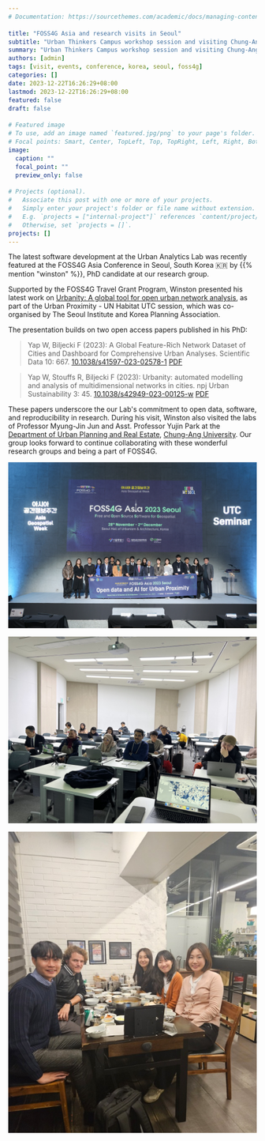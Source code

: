 ```yaml
---
# Documentation: https://sourcethemes.com/academic/docs/managing-content/

title: "FOSS4G Asia and research visits in Seoul"
subtitle: "Urban Thinkers Campus workshop session and visiting Chung-Ang University."
summary: "Urban Thinkers Campus workshop session and visiting Chung-Ang University."
authors: [admin]
tags: [visit, events, conference, korea, seoul, foss4g]
categories: []
date: 2023-12-22T16:26:29+08:00
lastmod: 2023-12-22T16:26:29+08:00
featured: false
draft: false

# Featured image
# To use, add an image named `featured.jpg/png` to your page's folder.
# Focal points: Smart, Center, TopLeft, Top, TopRight, Left, Right, BottomLeft, Bottom, BottomRight.
image:
  caption: ""
  focal_point: ""
  preview_only: false

# Projects (optional).
#   Associate this post with one or more of your projects.
#   Simply enter your project's folder or file name without extension.
#   E.g. `projects = ["internal-project"]` references `content/project/deep-learning/index.md`.
#   Otherwise, set `projects = []`.
projects: []
---
```


The latest software development at the Urban Analytics Lab was recently featured at the FOSS4G Asia Conference in Seoul, South Korea 🇰🇷 by {{% mention "winston" %}}, PhD candidate at our research group.

Supported by the FOSS4G Travel Grant Program, Winston presented his latest work on [Urbanity: A global tool for open urban network analysis](https://github.com/winstonyym/urbanity), as part of the Urban Proximity - UN Habitat UTC session, which was co-organised by The Seoul Institute and Korea Planning Association.

The presentation builds on two open access papers published in his PhD:

> Yap W, Biljecki F (2023): A Global Feature-Rich Network Dataset of Cities and Dashboard for Comprehensive Urban Analyses. Scientific Data 10: 667. [<i class="ai ai-doi-square ai"></i> 10.1038/s41597-023-02578-1](https://doi.org/10.1038/s41597-023-02578-1) [<i class="far fa-file-pdf"></i> PDF](/publication/2023-sd-urbanitydata/2023-sd-urbanitydata.pdf)</i> <i class="ai ai-open-access-square ai"></i>

> Yap W, Stouffs R, Biljecki F (2023): Urbanity: automated modelling and analysis of multidimensional networks in cities. npj Urban Sustainability 3: 45. [<i class="ai ai-doi-square ai"></i> 10.1038/s42949-023-00125-w](https://doi.org/10.1038/s42949-023-00125-w) [<i class="far fa-file-pdf"></i> PDF](/publication/2023-npjus-urbanity/2023-npjus-urbanity.pdf)</i> <i class="ai ai-open-access-square ai"></i>

These papers underscore the our Lab's commitment to open data, software, and reproducibility in research.
During his visit, Winston also visited the labs of Professor Myung-Jin Jun and Asst. Professor Yujin Park at the [Department of Urban Planning and Real Estate](http://planning.cau.ac.kr/), [Chung-Ang University](https://www.cau.ac.kr/).
Our group looks forward to continue collaborating with these wonderful research groups and being a part of FOSS4G.

![](1.jpg)

![](2.jpg)

![](3.jpg)

